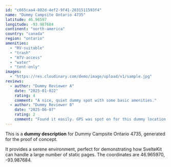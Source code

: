 ```yaml
---
id: "c665caa4-802d-4ef2-9f41-2831511593f4"
name: "Dummy Campsite Ontario 4735"
latitude: 46.96597
longitude: -93.987684
continent: "north-america"
country: "canada"
region: "ontario"
amenities:
  - "RV-suitable"
  - "trash"
  - "ATV-access"
  - "water"
  - "tent-only"
images:
  - "https://res.cloudinary.com/demo/image/upload/v1/sample.jpg"
reviews:
  - author: "Dummy Reviewer A"
    date: "2025-01-022"
    rating: 4
    comment: "A nice, quiet dummy spot with some basic amenities."
  - author: "Dummy Reviewer B"
    date: "2025-06-07"
    rating: 2
    comment: "Found it easily. GPS was spot on for this dummy location."
---
```


This is a **dummy description** for Dummy Campsite Ontario 4735, generated for the proof of concept.

It provides a serene environment, perfect for demonstrating how SvelteKit can handle a large number of static pages. The coordinates are 46.965970, -93.987684.
